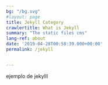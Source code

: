 ```yaml
---
bg: "/bg.svg"
#layout: page
title: Jekyll Category
crawlertitle: What is Jekyll
summary: "The static files cms"
lang-ref: about
date: '2019-04-28T00:58:39.000+00:00'
permalink: /jekyll


---
```


ejemplo de jekylll